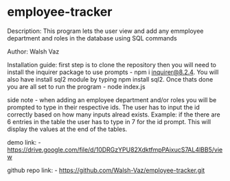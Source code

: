 # employee-tracker

Description: This program lets the user view and add any emmployee department and roles
in the database using SQL commands 

Author: Walsh Vaz

Installation guide: first step is to clone the repository then you will need to install the inquirer package to use prompts - npm i inquirer@8.2.4. You will also have install sql2 module by typing npm install sql2. Once thats done you are all set to run the program - node index.js

side note - when adding an employee department and/or roles you will be prompted to type in their respective ids. The user has to input the id correctly based on how many inputs alread exists. Example: if the there are 6 entries in the table the user has to type in 7 for the id prompt. This will display the values at the end of the tables. 

demo link: - https://drive.google.com/file/d/10DRGzYPU82XdktfmpPAixucS7AL4lBB5/view

github repo link: - https://github.com/Walsh-Vaz/employee-tracker.git
